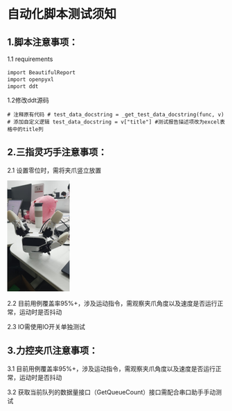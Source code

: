 # 自动化脚本测试须知

## 1.脚本注意事项：

1.1 requirements

```
import BeautifulReport
import openpyxl
import ddt
```



1.2修改ddt源码

```
# 注释原有代码 # test_data_docstring = _get_test_data_docstring(func, v) 
# 添加自定义逻辑 test_data_docstring = v["title"] #测试报告描述项改为excel表格中的title列
```

## 2.三指灵巧手注意事项：

2.1 设置零位时，需将夹爪竖立放置

<img src="img.png" alt="img.png" style="zoom: 25%;" />

2.2 目前用例覆盖率95%+，涉及运动指令，需观察夹爪角度以及速度是否运行正常，运动时是否抖动

2.3 IO需使用IO开关单独测试



## 3.力控夹爪注意事项：

3.1 目前用例覆盖率95%+，涉及运动指令，需观察夹爪角度以及速度是否运行正常，运动时是否抖动

3.2 获取当前队列的数据量接口（GetQueueCount）接口需配合串口助手手动测试

